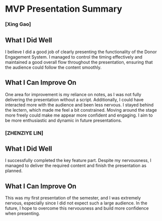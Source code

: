 
# MVP Presentation Summary



### [Xing Gao]
## What I Did Well
I believe I did a good job of clearly presenting the functionality of the Donor Engagement System. I managed to control the timing effectively and maintained a good overall flow throughout the presentation, ensuring that the audience could follow the content smoothly.

## What I Can Improve On
One area for improvement is my reliance on notes, as I was not fully delivering the presentation without a script. Additionally, I could have interacted more with the audience and been less nervous. I stayed behind the lectern, which made me feel a bit constrained. Moving around the stage more freely could make me appear more confident and engaging. I aim to be more enthusiastic and dynamic in future presentations.



### [ZHENZIYE LIN]
## What I Did Well
I successfully completed the key feature part. Despite my nervousness, I managed to deliver the required content and finish the presentation as planned.

## What I Can Improve On
This was my first presentation of the semester, and I was extremely nervous, especially since I did not expect such a large audience. In the future, I hope to overcome this nervousness and build more confidence when presenting.



